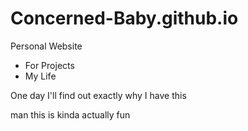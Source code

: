 # Concerned-Baby.github.io

Personal Website
  - For Projects
  - My Life

One day I'll find out exactly why I have this

man this is kinda actually fun